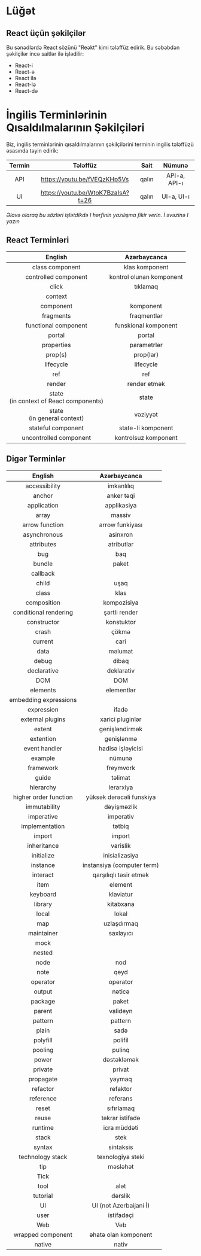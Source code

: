 # Lüğət

## React üçün şəkilçilər

Bu sənədlərdə React sözünü "Reəkt" kimi tələffüz edirik. Bu səbəbdən şəkilçilər incə saitlər ilə işlədilir:

- React-i
- React-ə
- React ilə
- React-lə
- React-də

# İngilis Terminlərinin Qısaldılmalarının Şəkilçiləri

Biz, ingilis terminlərinin qısaldılmalarının şəkilçilərini terminin ingilis tələffüzü əsasında təyin edirik:

| Termin | Tələffüz | Sait | Nümunə |
| :---: | :---: | :---: | :---: |
| API | https://youtu.be/fVEQzKHp5Vs | qalın | API-a, API-ı |
| UI | https://youtu.be/WtoK7BzaIsA?t=26 | qalın | UI-a, UI-ı |

*Əlavə olaraq bu sözləri işlətdikdə I hərfinin yazılışına fikir verin. İ əvəzinə I yazın*

## React Terminləri

| English | Azərbaycanca |
| :---: | :---:|
| class component | klas komponent |
| controlled component | kontrol olunan komponent |
| click | tıklamaq |
| context | 
| component | komponent |
| fragments | fraqmentlər |
| functional component | funskional komponent |
| portal | portal |
| properties | parametrlər |
| prop(s) | prop(lar) |
| lifecycle | lifecycle |
| ref | ref |
| render | render etmək | 
| state<br />(in context of React components) | state |
| state<br />(in general context) | vəziyyət | 
| stateful component | state-li komponent |
| uncontrolled component | kontrolsuz komponent |

## Digər Terminlər

| English | Azərbaycanca |
| :---: | :---:|
| accessibility | imkanlılıq |
| anchor | anker təqi |
| application | applikasiya |
| array | massiv |
| arrow function | arrow funkiyası |
| asynchronous | asinxron |
| attributes | atributlar |
| bug | baq |
| bundle | paket |
| callback | | 
| child | uşaq |
| class | klas |
| composition | kompozisiya |
| conditional rendering | şərtli render |
| constructor | konstuktor |
| crash | çökmə |
| current | cari |
| data | məlumat |
| debug | dibaq |
| declarative | deklarativ |
| DOM | DOM |
| elements | elementlər |
| embedding expressions | |
| expression | ifadə |
| external plugins | xarici pluginlər  |
| extent | genişləndirmək  |
| extention | genişlənmə  |
| event handler | hadisə işləyicisi  |
| example | nümunə |
| framework | freymvork |
| guide | təlimat |
| hierarchy | ierarxiya |
| higher order function | yüksək dərəcəli funskiya |
| immutability | dəyişməzlik |
| imperative | imperativ |
| implementation | tətbiq |
| import | import |
| inheritance | varislik |
| initialize | inisializasiya |
| instance | instansiya (computer term) |
| interact | qarşılıqlı təsir etmək |
| item | element |
| keyboard | klaviatur |
| library | kitabxana |
| local | lokal |
| map | uzlaşdırmaq |
| maintainer | saxlayıcı |
| mock |  |
| nested | |
| node | nod |
| note | qeyd |
| operator | operator |
| output | nəticə |
| package | paket |
| parent | valideyn |
| pattern | pattern |
| plain | sadə |
| polyfill | polifil |
| pooling | pulinq |
| power | dəstəkləmək |
| private | privat |
| propagate | yaymaq |
| refactor | refaktor |
| reference | referans |
| reset | sıfırlamaq |
| reuse | təkrar istifadə |
| runtime | icra müddəti |
| stack | stek |
| syntax | sintaksis |
| technology stack | texnologiya steki |
| tip | məsləhət |
| Tick |
| tool | alət |
| tutorial | dərslik |
| UI | UI (not Azerbaijani İ) |
| user | istifadəçi |
| Web | Veb |
| wrapped component | əhatə olan komponent |
| native | nativ |
